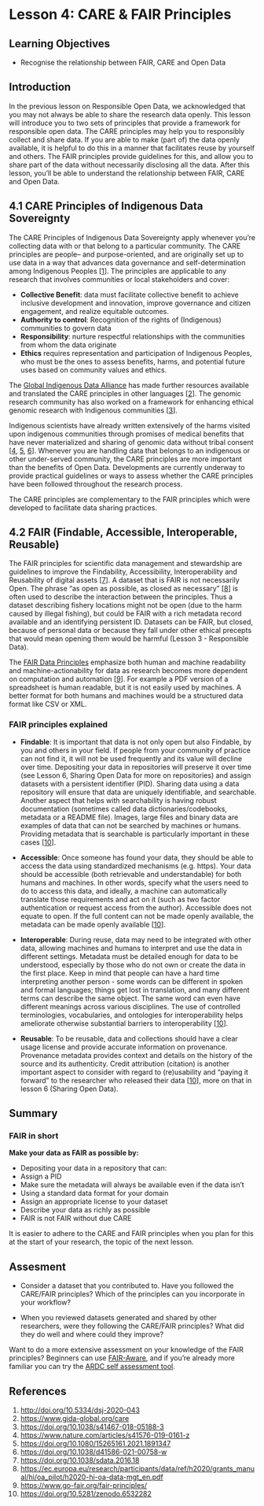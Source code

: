 # Lesson 4: CARE & FAIR Principles
## Learning Objectives
- Recognise the relationship between FAIR, CARE and Open Data


## Introduction

In the previous lesson on Responsible Open Data, we acknowledged that you may not always be able to share the research data openly. This lesson will introduce you to two sets of principles that provide a framework for responsible open data. The CARE principles may help you to responsibly collect and share data. If you are able to make (part of) the data openly available, it is helpful to do this in a manner that facilitates reuse by yourself and others. The FAIR principles provide guidelines for this, and allow you to share part of the data without necessarily disclosing all the data. After this lesson, you’ll be able to understand the relationship between FAIR, CARE and Open Data.

## 4.1 CARE Principles of Indigenous Data Sovereignty
The CARE Principles of Indigenous Data Sovereignty apply whenever you’re collecting data with or that belong to a particular community. The CARE principles are people– and purpose-oriented, and are originally set up to use data in a way that advances data governance and self-determination among Indigenous Peoples [[1](http://doi.org/10.5334/dsj-2020-043)]. The principles are applicable to any research that involves communities or local stakeholders  and cover:

* **Collective Benefit**: data must facilitate collective benefit to achieve inclusive development and innovation, improve governance and citizen engagement, and realize equitable outcomes.
* **Authority to control**: Recognition of the rights of (Indigenous) communities to govern data
* **Responsibility**: nurture respectful relationships with the communities from whom the data originate
* **Ethics** requires representation and participation of Indigenous Peoples, who must be the ones to assess benefits, harms, and potential future uses based on community values and ethics.

The [Global Indigenous Data Alliance](https://www.gida-global.org/care) has made further resources available and translated the CARE principles in other languages [[2](https://www.gida-global.org/care)]. The genomic research community has also worked on a framework for enhancing ethical genomic research with Indigenous communities [[3](https://doi.org/10.1038/s41467-018-05188-3)].

Indigenous scientists have already written extensively of the harms visited upon indigenous communities through promises of medical benefits that have never materialized and sharing of genomic data without tribal consent [[4](https://doi.org/10.1038/s41576-019-0161-z), [5](https://doi.org/10.1080/15265161.2021.1891347), [6](https://doi.org/10.1038/d41586-021-00758-w)]. Whenever you are handling data that belongs to an indigenous or other under-served community, the CARE principles are more important than the benefits of Open Data. Developments are currently underway to provide practical guidelines or ways to assess whether the CARE principles have been followed throughout the research process.

The CARE principles are complementary to the FAIR principles which were developed to facilitate data sharing practices.


## 4.2 FAIR (Findable, Accessible, Interoperable, Reusable)
The FAIR principles for scientific data management and stewardship are guidelines to improve the Findability, Accessibility, Interoperability and Reusability of digital assets [[7](https://doi.org/10.1038/sdata.2016.18)]. A dataset that is FAIR is not necessarily Open. The phrase “as open as possible, as closed as necessary” [[8](https://ec.europa.eu/research/participants/data/ref/h2020/grants_manual/hi/oa_pilot/h2020-hi-oa-data-mgt_en.pdf)] is often used to describe the interaction between the principles. Thus a dataset describing fishery locations might not be open (due to the harm caused by illegal fishing), but could be FAIR with a rich metadata record available and an identifying persistent ID. Datasets can be FAIR, but closed, because of personal data or because they fall under other ethical precepts that would mean opening them would be harmful (Lesson 3 - Responsible Data).

The [FAIR Data Principles](https://www.go-fair.org/fair-principles/) emphasize both human and machine readability and machine-actionability for data as research becomes more dependent on computation and automation [[9](https://www.go-fair.org/fair-principles/)]. For example a PDF version of a spreadsheet is human readable, but it is not easily used by machines. A better format for both humans and machines would be a structured data format like CSV or XML.

### FAIR principles explained
* **Findable**: It is important that data is not only open but also Findable, by you and others in your field. If people from your community of practice can not find it, it will not be used frequently and its value will decline over time. Depositing your data in repositories will preserve it over time (see Lesson 6, Sharing Open Data for more on repositories) and assign datasets with a persistent identifier (PID). Sharing data using a data repository will ensure that data are uniquely identifiable, and searchable. Another aspect that helps with searchability is having robust documentation (sometimes called data dictionaries/codebooks, metadata or a README file). Images, large files and binary data are examples of data that can not be searched by machines or humans. Providing metadata that is searchable is particularly important in these cases [[10](https://doi.org/10.5281/zenodo.6532282)].

* **Accessible**: Once someone has found your data, they should be able to access the data using standardized mechanisms (e.g. https). Your data should be accessible (both retrievable and understandable) for both humans and machines. In other words, specify what the users need to do to access this data, and ideally, a machine can automatically translate those requirements and act on it (such as two factor authentication or request access from the author). Accessible does not equate to open. If the full content can not be made openly available, the metadata can be made openly available [[10](https://doi.org/10.5281/zenodo.6532282)].

* **Interoperable**: During reuse, data may need to be integrated with other data, allowing machines and humans to interpret and use the data in different settings. Metadata must be detailed enough for data to be understood, especially by those who do not own or create the data in the first place. Keep in mind that people can have a hard time interpreting another person - some words can be different in spoken and formal languages; things get lost in translation, and many different terms can describe the same object. The same word can even have different meanings across various disciplines. The use of controlled terminologies, vocabularies, and ontologies for interoperability helps ameliorate otherwise substantial barriers to interoperability [[10](https://doi.org/10.5281/zenodo.6532282)].

* **Reusable**: To be reusable, data and collections should have a clear usage license and provide accurate information on provenance. Provenance metadata provides context and details on the history of the source and its authenticity. Credit attribution (citation) is another important aspect to consider with regard to (re)usability and “paying it forward” to the researcher who released their data [[10](https://doi.org/10.5281/zenodo.6532282)], more on that in lesson 6 (Sharing Open Data).

## Summary
### FAIR in short
**Make your data as FAIR as possible by:**

* Depositing your data in a repository that can:
* Assign a PID
* Make sure the metadata will always be available even if the data isn’t
* Using a standard data format for your domain
* Assign an appropriate license to your dataset
* Describe your data as richly as possible
* FAIR is not FAIR without due CARE

It is easier to adhere to the CARE and FAIR principles when you plan for this at the start of your research, the topic of the next lesson.


## Assesment

* Consider a dataset that you contributed to. Have you followed the CARE/FAIR principles? Which of the principles can you incorporate in your workflow?

* When you reviewed datasets generated and shared by other researchers, were they following the CARE/FAIR principles? What did they do well and where could they improve?

Want to do a more extensive assessment on your knowledge of the FAIR principles? Beginners can use [FAIR-Aware](https://fairaware.dans.knaw.nl/), and if you’re already more familiar you can try the [ARDC self assessment tool](https://ardc.edu.au/resources/aboutdata/fair-data/fair-self-assessment-tool/).

## References

1. http://doi.org/10.5334/dsj-2020-043
2. https://www.gida-global.org/care
3. https://doi.org/10.1038/s41467-018-05188-3
4. https://www.nature.com/articles/s41576-019-0161-z
5. https://doi.org/10.1080/15265161.2021.1891347
6. https://doi.org/10.1038/d41586-021-00758-w
7. https://doi.org/10.1038/sdata.2016.18 
8. https://ec.europa.eu/research/participants/data/ref/h2020/grants_manual/hi/oa_pilot/h2020-hi-oa-data-mgt_en.pdf
9. https://www.go-fair.org/fair-principles/
10. https://doi.org/10.5281/zenodo.6532282


